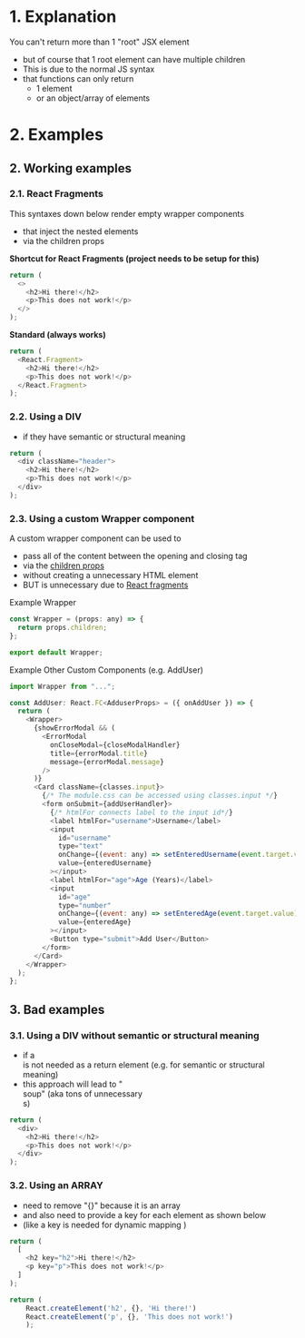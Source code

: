 # 1. Explanation

You can't return more than 1 "root" JSX element

- but of course that 1 root element can have multiple children
- This is due to the normal JS syntax
- that functions can only return
  - 1 element
  - or an object/array of elements

# 2. Examples

## 2. Working examples

### 2.1. React Fragments

This syntaxes down below render empty wrapper components

- that inject the nested elements
- via the children props

**Shortcut for React Fragments (project needs to be setup for this)**

```javascript
return (
  <>
    <h2>Hi there!</h2>
    <p>This does not work!</p>
  </>
);
```

**Standard (always works)**

```javascript
return (
  <React.Fragment>
    <h2>Hi there!</h2>
    <p>This does not work!</p>
  </React.Fragment>
);
```

### 2.2. Using a DIV

- if they have semantic or structural meaning

```javascript
return (
  <div className="header">
    <h2>Hi there!</h2>
    <p>This does not work!</p>
  </div>
);
```

### 2.3. Using a custom Wrapper component

A custom wrapper component can be used to

- pass all of the content between the opening and closing tag
- via the [children props](../2_basics/props/props-basics.md)
- without creating a unnecessary HTML element
- BUT is unnecessary due to [React fragments](#21-react-fragments)

Example Wrapper

```javascript
const Wrapper = (props: any) => {
  return props.children;
};

export default Wrapper;
```

Example Other Custom Components (e.g. AddUser)

```javascript
import Wrapper from "...";

const AddUser: React.FC<AdduserProps> = ({ onAddUser }) => {
  return (
    <Wrapper>
      {showErrorModal && (
        <ErrorModal
          onCloseModal={closeModalHandler}
          title={errorModal.title}
          message={errorModal.message}
        />
      )}
      <Card className={classes.input}>
        {/* The module.css can be accessed using classes.input */}
        <form onSubmit={addUserHandler}>
          {/* htmlFor connects label to the input id*/}
          <label htmlFor="username">Username</label>
          <input
            id="username"
            type="text"
            onChange={(event: any) => setEnteredUsername(event.target.value)}
            value={enteredUsername}
          ></input>
          <label htmlFor="age">Age (Years)</label>
          <input
            id="age"
            type="number"
            onChange={(event: any) => setEnteredAge(event.target.value)}
            value={enteredAge}
          ></input>
          <Button type="submit">Add User</Button>
        </form>
      </Card>
    </Wrapper>
  );
};
```

## 3. Bad examples

### 3.1. Using a DIV without semantic or structural meaning

- if a <div> is not needed as a return element (e.g. for semantic or structural meaning)
- this approach will lead to "<div> soup" (aka tons of unnecessary <div>s)

```javascript
return (
  <div>
    <h2>Hi there!</h2>
    <p>This does not work!</p>
  </div>
);
```

### 3.2. Using an ARRAY

- need to remove "{}" because it is an array
- and also need to provide a key for each element as shown below
- (like a key is needed for dynamic mapping )

```javascript
return (
  [
    <h2 key="h2">Hi there!</h2>
    <p key="p">This does not work!</p>
  ]
);
```

```javascript
return (
    React.createElement('h2', {}, 'Hi there!')
    React.createElement('p', {}, 'This does not work!')
    );
```
